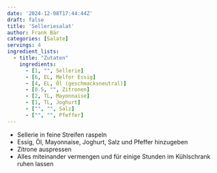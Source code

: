 ```yaml
---
date: '2024-12-08T17:44:44Z'
draft: false
title: 'Selleriesalat'
author: Frank Bär
categories: [Salate]
servings: 4
ingredient_lists:
  - title: "Zutaten"
    ingredients:
      - [1, "", Sellerie]
      - [6, EL, Melfor Essig]
      - [4, EL, Öl (geschmacksneutral)]
      - [0.5, "", Zitronen]
      - [2, TL, Mayonnaise]
      - [1, TL, Joghurt]
      - ["", "", Salz]
      - ["", "", Pfeffer]
---
```


- Sellerie in feine Streifen raspeln
- Essig, Öl, Mayonnaise, Joghurt, Salz und Pfeffer hinzugeben
- Zitrone auspressen
- Alles miteinander vermengen und für einige Stunden im Kühlschrank ruhen lassen
